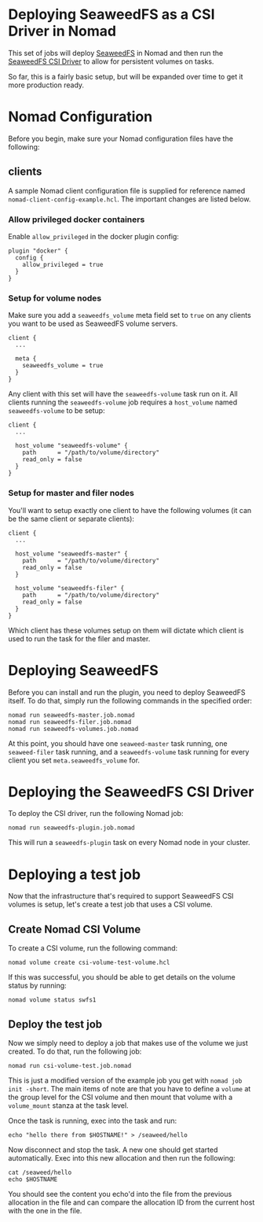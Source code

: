 # Deploying SeaweedFS as a CSI Driver in Nomad

This set of jobs will deploy [SeaweedFS](https://github.com/chrislusf/seaweedfs)
in Nomad and then run the [SeaweedFS CSI Driver](https://github.com/seaweedfs/seaweedfs-csi-driver)
to allow for persistent volumes on tasks.

So far, this is a fairly basic setup, but will be expanded over time to get it
more production ready.

# Nomad Configuration

Before you begin, make sure your Nomad configuration files have the following:

## clients

A sample Nomad client configuration file is supplied for reference named
`nomad-client-config-example.hcl`. The important changes are listed below.

### Allow privileged docker containers

Enable `allow_privileged` in the docker plugin config:

```
plugin "docker" {
  config {
    allow_privileged = true
  }
}
```

### Setup for volume nodes

Make sure you add a `seaweedfs_volume` meta field set to `true` on any clients
you want to be used as SeaweedFS volume servers.

```
client {
  ...

  meta {
    seaweedfs_volume = true
  }
}
```

Any client with this set will have the `seaweedfs-volume` task run on it. All
clients running the `seaweedfs-volume` job requires a `host_volume` named
`seaweedfs-volume` to be setup:

```
client {
  ...

  host_volume "seaweedfs-volume" {
    path      = "/path/to/volume/directory"
    read_only = false
  }
}
```

### Setup for master and filer nodes

You'll want to setup exactly one client to have the following volumes (it can
be the same client or separate clients):

```
client {
  ...

  host_volume "seaweedfs-master" {
    path      = "/path/to/volume/directory"
    read_only = false
  }

  host_volume "seaweedfs-filer" {
    path      = "/path/to/volume/directory"
    read_only = false
  }
}
```

Which client has these volumes setup on them will dictate which client is used
to run the task for the filer and master.

# Deploying SeaweedFS

Before you can install and run the plugin, you need to deploy SeaweedFS itself.
To do that, simply run the following commands in the specified order:

```
nomad run seaweedfs-master.job.nomad
nomad run seaweedfs-filer.job.nomad
nomad run seaweedfs-volumes.job.nomad
```

At this point, you should have one `seaweed-master` task running, one `seaweed-filer`
task running, and a `seaweedfs-volume` task running for every client you set
`meta.seaweedfs_volume` for.

# Deploying the SeaweedFS CSI Driver

To deploy the CSI driver, run the following Nomad job:

```
nomad run seaweedfs-plugin.job.nomad
```

This will run a `seaweedfs-plugin` task on every Nomad node in your cluster.

# Deploying a test job

Now that the infrastructure that's required to support SeaweedFS CSI volumes is
setup, let's create a test job that uses a CSI volume.

## Create Nomad CSI Volume

To create a CSI volume, run the following command:

```
nomad volume create csi-volume-test-volume.hcl
```

If this was successful, you should be able to get details on the volume status
by running:

```
nomad volume status swfs1
```

## Deploy the test job

Now we simply need to deploy a job that makes use of the volume we just created.
To do that, run the following job:

```
nomad run csi-volume-test.job.nomad
```

This is just a modified version of the example job you get with `nomad job init -short`.
The main items of note are that you have to define a `volume` at the group level
for the CSI volume and then mount that volume with a `volume_mount` stanza at
the task level.

Once the task is running, exec into the task and run:

```
echo "hello there from $HOSTNAME!" > /seaweed/hello
```

Now disconnect and stop the task. A new one should get started automatically.
Exec into this new allocation and then run the following:

```
cat /seaweed/hello
echo $HOSTNAME
```

You should see the content you echo'd into the file from the previous allocation
in the file and can compare the allocation ID from the current host with the one
in the file.